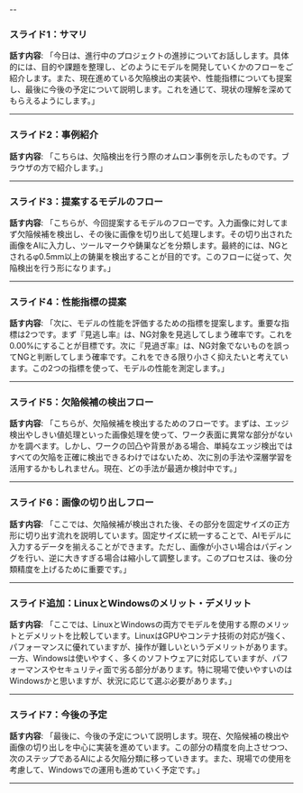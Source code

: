 --

### **スライド1：サマリ**
**話す内容**:
「今日は、進行中のプロジェクトの進捗についてお話しします。具体的には、目的や課題を整理し、どのようにモデルを開発していくかのフローをご紹介します。また、現在進めている欠陥検出の実装や、性能指標についても提案し、最後に今後の予定について説明します。これを通じて、現状の理解を深めてもらえるようにします。」

---

### **スライド2：事例紹介**
**話す内容**:
「こちらは、欠陥検出を行う際のオムロン事例を示したものです。ブラウザの方で紹介します。」

---

### **スライド3：提案するモデルのフロー**
**話す内容**:
「こちらが、今回提案するモデルのフローです。入力画像に対してまず欠陥候補を検出し、その後に画像を切り出して処理します。その切り出された画像をAIに入力し、ツールマークや鋳巣などを分類します。最終的には、NGとされるφ0.5mm以上の鋳巣を検出することが目的です。このフローに従って、欠陥検出を行う形になります。」

---

### **スライド4：性能指標の提案**
**話す内容**:
「次に、モデルの性能を評価するための指標を提案します。重要な指標は2つです。まず『見逃し率』は、NG対象を見逃してしまう確率です。これを0.00%にすることが目標です。次に『見過ぎ率』は、NG対象でないものを誤ってNGと判断してしまう確率です。これをできる限り小さく抑えたいと考えています。この2つの指標を使って、モデルの性能を測定します。」

---

### **スライド5：欠陥候補の検出フロー**
**話す内容**:
「こちらが、欠陥候補を検出するためのフローです。まずは、エッジ検出やしきい値処理といった画像処理を使って、ワーク表面に異常な部分がないかを調べます。しかし、ワークの凹凸や背景がある場合、単純なエッジ検出ではすべての欠陥を正確に検出できるわけではないため、次に別の手法や深層学習を活用するかもしれません。現在、どの手法が最適か検討中です。」

---

### **スライド6：画像の切り出しフロー**
**話す内容**:
「ここでは、欠陥候補が検出された後、その部分を固定サイズの正方形に切り出す流れを説明しています。固定サイズに統一することで、AIモデルに入力するデータを揃えることができます。ただし、画像が小さい場合はパディングを行い、逆に大きすぎる場合は縮小して調整します。このプロセスは、後の分類精度を上げるために重要です。」

---

### **スライド追加：LinuxとWindowsのメリット・デメリット**
**話す内容**:
「ここでは、LinuxとWindowsの両方でモデルを使用する際のメリットとデメリットを比較しています。LinuxはGPUやコンテナ技術の対応が強く、パフォーマンスに優れていますが、操作が難しいというデメリットがあります。一方、Windowsは使いやすく、多くのソフトウェアに対応していますが、パフォーマンスやセキュリティ面で劣る部分があります。特に現場で使いやすいのはWindowsかと思いますが、状況に応じて選ぶ必要があります。」

---

### **スライド7：今後の予定**
**話す内容**:
「最後に、今後の予定について説明します。現在、欠陥候補の検出や画像の切り出しを中心に実装を進めています。この部分の精度を向上させつつ、次のステップであるAIによる欠陥分類に移っていきます。また、現場での使用を考慮して、Windowsでの運用も進めていく予定です。」

---
